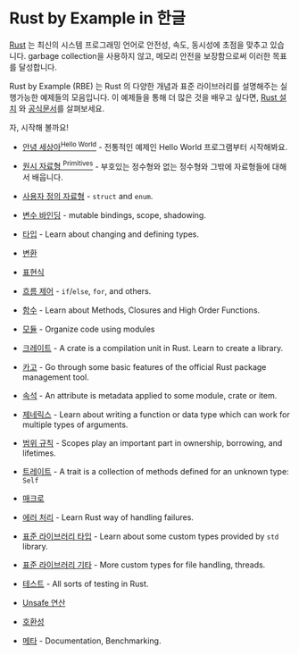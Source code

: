 # Rust by Example in 한글

[Rust][rust] 는 최신의 시스템 프로그래밍 언어로 안전성, 속도, 동시성에 초점을 맞추고 있습니다. 
garbage collection을 사용하지 않고, 메모리 안전을 보장함으로써 이러한 목표를 달성합니다.

Rust by Example (RBE) 는 Rust 의 다양한 개념과 표준 라이브러리를 설명해주는 실행가능한 예제들의 모음입니다.
이 예제들을 통해 더 많은 것을 배우고 싶다면, [Rust 설치][install] 와 [공식문서][std]를 살펴보세요.

자, 시작해 볼까요!

- [안녕 세상아<sup>Hello World</sup>](hello.md) - 전통적인 예제인 Hello World 프로그램부터 시작해봐요.

- [원시 자료형 <sup>Primitives</sup>](primitives.md) - 부호있는 정수형와 없는 정수형와 그밖에 자료형들에 대해서 배웁니다.

- [사용자 정의 자료형](custom_types.md) - `struct` and `enum`.

- [변수 바인딩](variable_bindings.md) - mutable bindings, scope, shadowing.

- [타입](types.md) - Learn about changing and defining types.

- [변환](conversion.md)

- [표현식](expression.md)

- [흐름 제어](flow_control.md) - `if`/`else`, `for`, and others.

- [함수](fn.md) - Learn about Methods, Closures and High Order Functions.

- [모듈](mod.md) - Organize code using modules

- [크레이트](crates.md) - A crate is a compilation unit in Rust. Learn to create a library.

- [카고](cargo.md) - Go through some basic features of the official Rust package management tool.

- [속석](attribute.md) - An attribute is metadata applied to some module, crate or item.

- [제네릭스](generics.md) - Learn about writing a function or data type which can work for multiple types of arguments.

- [범위 규칙](scope.md) - Scopes play an important part in ownership, borrowing, and lifetimes.

- [트레이트](trait.md) - A trait is a collection of methods defined for an unknown type: `Self`

- [매크로](macros.md)

- [에러 처리](error.md) - Learn Rust way of handling failures.

- [표준 라이브러리 타입](std.md) - Learn about some custom types provided by `std` library.

- [표준 라이브러리 기타](std_misc.md) - More custom types for file handling, threads.

- [테스트](testing.md) - All sorts of testing in Rust.

- [Unsafe 연산](unsafe.md)

- [호환성](compatibility.md)

- [메타](meta.md) - Documentation, Benchmarking.


[rust]: https://www.rust-lang.org/
[install]: https://www.rust-lang.org/tools/install
[std]: https://doc.rust-lang.org/std/
[home]: https://github.com/rust-lang/rust-by-example
